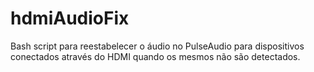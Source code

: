 # hdmiAudioFix
Bash script para reestabelecer o áudio no PulseAudio para dispositivos conectados através do HDMI quando os mesmos não são detectados.
